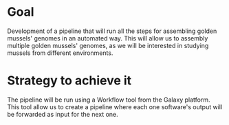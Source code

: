 # Goal
Development of a pipeline that will run all the steps for assembling golden mussels' genomes in an automated way. This will allow us to assembly multiple golden mussels' genomes, as we will be interested in studying mussels from different environments. 

# Strategy to achieve it 
The pipeline will be run using a Workflow tool from the Galaxy platform. This tool allow us to create a pipeline where each one software's output will be forwarded as input for the next one.  
